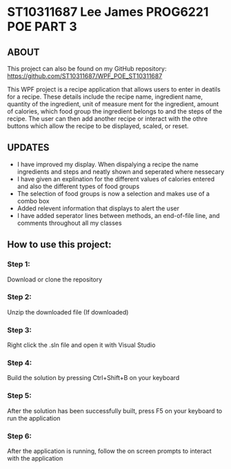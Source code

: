 # ST10311687 Lee James PROG6221 POE PART 3

## ABOUT
This project can also be found on my GitHub repository: https://github.com/ST10311687/WPF_POE_ST10311687

This WPF project is a recipe application that allows users to enter in deatils for a recipe. These details include the recipe name, ingredient name, quantity of the ingredient, unit of measure ment for the ingredient, amount of calories, which food group the ingredient belongs to and the steps of the recipe. The user can then add another recipe or interact with the othre buttons which allow the recipe to be displayed, scaled, or reset.

## UPDATES

- I have improved my display. When dispalying a recipe the name ingredients and steps and neatly shown and seperated where nessecary
- I have given an explination for the different values of calories entered and also the different types of food groups
- The selection of food groups is now a selection and makes use of a combo box
- Added relevent information that displays to alert the user
- I have added seperator lines between methods, an end-of-file line, and comments throughout all my classes


## How to use this project:

### Step 1:
Download or clone the repository

### Step 2:
Unzip the downloaded file (If downloaded)

### Step 3:
Right click the .sln file and open it with Visual Studio

### Step 4:
Build the solution by pressing Ctrl+Shift+B on your keyboard

### Step 5:
After the solution has been successfully built, press F5 on your keyboard to run the application

### Step 6:
After the application is running, follow the on screen prompts to interact with the application

